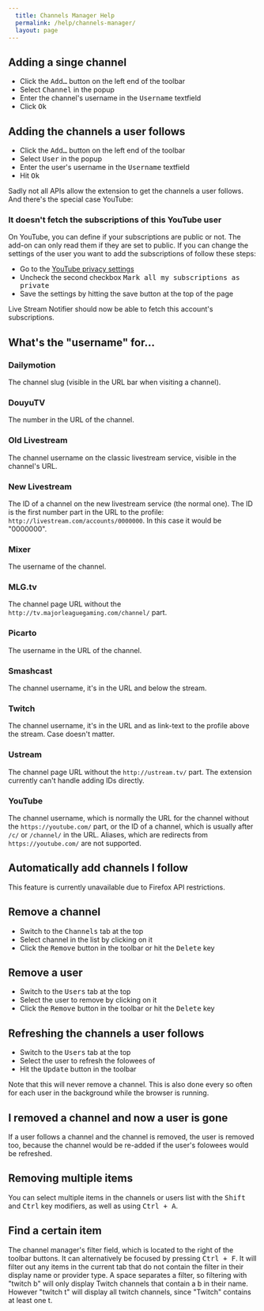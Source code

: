```yaml
---
  title: Channels Manager Help
  permalink: /help/channels-manager/
  layout: page
---
```

## Adding a singe channel
 - Click the <samp>Add…</samp> button on the left end of the toolbar
 - Select <samp>Channel</samp> in the popup
 - Enter the channel's username in the <samp>Username</samp> textfield
 - Click <samp>Ok</samp>

## Adding the channels a user follows
 - Click the <samp>Add…</samp> button on the left end of the toolbar
 - Select <samp>User</samp> in the popup
 - Enter the user's username in the <samp>Username</samp> textfield
 - Hit <samp>Ok</samp>

Sadly not all APIs allow the extension to get the channels a user follows. And there's the special case YouTube:

### It doesn't fetch the subscriptions of this YouTube user
On YouTube, you can define if your subscriptions are public or not. The add-on can only read them if they are set to public.
If you can change the settings of the user you want to add the subscriptions of follow these steps:

 - Go to the [YouTube privacy settings](https://www.youtube.com/account_privacy)
 - Uncheck the second checkbox <samp>Mark all my subscriptions as private</samp>
 - Save the settings by hitting the save button at the top of the page

Live Stream Notifier should now be able to fetch this account's subscriptions.

## What's the "username" for…

### Dailymotion
The channel slug (visible in the URL bar when visiting a channel).

### DouyuTV
The number in the URL of the channel.

### Old Livestream
The channel username on the classic livestream service, visible in the channel's URL.

### New Livestream
The ID of a channel on the new livestream service (the normal one). The ID is the first number part in the URL to the profile: `http://livestream.com/accounts/0000000`. In this case it would be "0000000".

### Mixer
The username of the channel.

### MLG.tv
The channel page URL without the `http://tv.majorleaguegaming.com/channel/` part.

### Picarto
The username in the URL of the channel.

### Smashcast
The channel username, it's in the URL and below the stream.

### Twitch
The channel username, it's in the URL and as link-text to the profile above the stream. Case doesn't matter.

### Ustream
The channel page URL without the `http://ustream.tv/` part. The extension currently can't handle adding IDs directly.

### YouTube
The channel username, which is normally the URL for the channel without the `https://youtube.com/` part, or the ID of a channel, which is usually after `/c/` or `/channel/` in the URL. Aliases, which are redirects from `https://youtube.com/` are not supported.

## Automatically add channels I follow
This feature is currently unavailable due to Firefox API restrictions.

<!-- - Switch to the <samp>Users</samp> tab at the top
 - Click the <samp>Auto add</samp> button

Note that this currently only works with Twitch, Mixer and Smashcast due to API restrictions with the other providers.-->

## Remove a channel
 - Switch to the <samp>Channels</samp> tab at the top
 - Select channel in the list by clicking on it
 - Click the <samp>Remove</samp> button in the toolbar or hit the <kbd class="single">Delete</kbd> key

## Remove a user
 - Switch to the <samp>Users</samp> tab at the top
 - Select the user to remove by clicking on it
 - Click the <samp>Remove</samp> button in the toolbar or hit the <kbd class="single">Delete</kbd> key

## Refreshing the channels a user follows
 - Switch to the <samp>Users</samp> tab at the top
 - Select the user to refresh the folowees of
 - Hit the <samp>Update</samp> button in the toolbar

Note that this will never remove a channel. This is also done every so often for each user in the background while the browser is running.

## I removed a channel and now a user is gone
If a user follows a channel and the channel is removed, the user is removed too, because the channel would be re-added if the user's folowees would be refreshed.

## Removing multiple items
You can select multiple items in the channels or users list with the <kbd class="single">Shift</kbd> and <kbd class="single">Ctrl</kbd> key modifiers, as well as using <kbd><kbd>Ctrl</kbd> + <kbd>A</kbd></kbd>.

## Find a certain item
The channel manager's filter field, which is located to the right of the toolbar buttons. It can alternatively be focused by pressing <kbd><kbd>Ctrl</kbd> + <kbd>F</kbd></kbd>. It will filter out any items in the current tab that do not contain the filter in their display name or provider type. A space separates a filter, so filtering with "twitch b" will only display Twitch channels that contain a b in their name. However "twitch t" will display all twitch channels, since "Twitch" contains at least one t.
